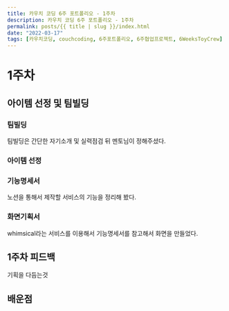 ```yaml
---
title: 카우치 코딩 6주 포트폴리오 - 1주차
description: 카우치 코딩 6주 포트폴리오 - 1주차
permalink: posts/{{ title | slug }}/index.html
date: "2022-03-17"
tags: [카우치코딩, couchcoding, 6주포트폴리오, 6주협업프로젝트, 6WeeksToyCrew]
---
```


# 1주차

## 아이템 선정 및 팀빌딩

### 팀빌딩

팀빌딩은 간단한 자기소개 및 실력점검 뒤 멘토님이 정해주셨다.

### 아이템 선정

### 기능명세서

노션을 통해서 제작할 서비스의 기능을 정리해 봤다.

### 화면기획서

whimsical라는 서비스를 이용해서 기능명세서를 참고해서 화면을 만들었다.

## 1주차 피드백

기획을 다듬는것

## 배운점
